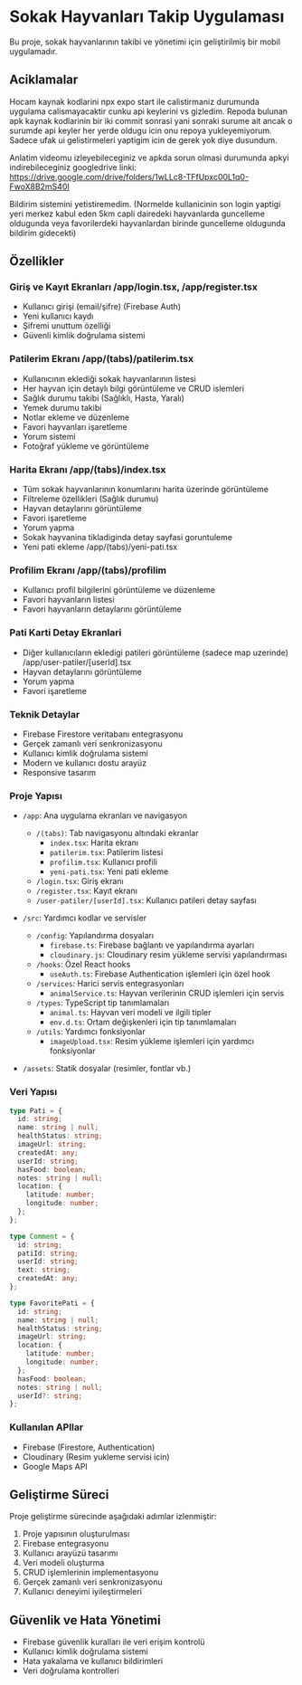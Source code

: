 # Sokak Hayvanları Takip Uygulaması

Bu proje, sokak hayvanlarının takibi ve yönetimi için geliştirilmiş bir mobil uygulamadır.

## Aciklamalar
Hocam kaynak kodlarini npx expo start ile calistirmaniz durumunda uygulama calismayacaktir cunku api keylerini vs gizledim. Repoda bulunan apk kaynak kodlarinin bir iki commit sonrasi yani sonraki surume ait ancak o surumde api keyler her yerde oldugu icin onu repoya yukleyemiyorum. Sadece ufak ui gelistirmeleri yaptigim icin de gerek yok diye dusundum.

Anlatim videomu izleyebileceginiz ve apkda sorun olmasi durumunda apkyi indirebileceginiz googledrive linki: https://drive.google.com/drive/folders/1wLLc8-TFfUpxc00L1q0-FwoX8B2mS40I

Bildirim sistemini yetistiremedim. (Normelde kullanicinin son login yaptigi yeri merkez kabul eden 5km capli dairedeki hayvanlarda guncelleme oldugunda veya favorilerdeki hayvanlardan birinde guncelleme oldugunda bildirim gidecekti)

## Özellikler

### Giriş ve Kayıt Ekranları /app/login.tsx, /app/register.tsx
- Kullanıcı girişi (email/şifre) (Firebase Auth)
- Yeni kullanıcı kaydı
- Şifremi unuttum özelliği
- Güvenli kimlik doğrulama sistemi

### Patilerim Ekranı /app/(tabs)/patilerim.tsx
- Kullanıcının eklediği sokak hayvanlarının listesi
- Her hayvan için detaylı bilgi görüntüleme ve CRUD islemleri
- Sağlık durumu takibi (Sağlıklı, Hasta, Yaralı)
- Yemek durumu takibi
- Notlar ekleme ve düzenleme
- Favori hayvanları işaretleme
- Yorum sistemi
- Fotoğraf yükleme ve görüntüleme

### Harita Ekranı /app/(tabs)/index.tsx
- Tüm sokak hayvanlarının konumlarını harita üzerinde görüntüleme
- Filtreleme özellikleri (Sağlık durumu)
- Hayvan detaylarını görüntüleme
- Favori işaretleme
- Yorum yapma
- Sokak hayvanina tikladiginda detay sayfasi goruntuleme
- Yeni pati ekleme /app/(tabs)/yeni-pati.tsx

### Profilim Ekranı /app/(tabs)/profilim
- Kullanıcı profil bilgilerini görüntüleme ve düzenleme
- Favori hayvanların listesi
- Favori hayvanların detaylarını görüntüleme

### Pati Karti Detay Ekranlari
- Diğer kullanıcıların ekledigi patileri görüntüleme (sadece map uzerinde) /app/user-patiler/[userId].tsx
- Hayvan detaylarını görüntüleme
- Yorum yapma
- Favori işaretleme

### Teknik Detaylar
- Firebase Firestore veritabanı entegrasyonu
- Gerçek zamanlı veri senkronizasyonu
- Kullanıcı kimlik doğrulama sistemi
- Modern ve kullanıcı dostu arayüz
- Responsive tasarım

### Proje Yapısı
- `/app`: Ana uygulama ekranları ve navigasyon
  - `/(tabs)`: Tab navigasyonu altındaki ekranlar
    - `index.tsx`: Harita ekranı
    - `patilerim.tsx`: Patilerim listesi
    - `profilim.tsx`: Kullanıcı profili
    - `yeni-pati.tsx`: Yeni pati ekleme
  - `/login.tsx`: Giriş ekranı
  - `/register.tsx`: Kayıt ekranı
  - `/user-patiler/[userId].tsx`: Kullanıcı patileri detay sayfası

- `/src`: Yardımcı kodlar ve servisler
  - `/config`: Yapılandırma dosyaları
    - `firebase.ts`: Firebase bağlantı ve yapılandırma ayarları
    - `cloudinary.js`: Cloudinary resim yükleme servisi yapılandırması
  - `/hooks`: Özel React hooks
    - `useAuth.ts`: Firebase Authentication işlemleri için özel hook
  - `/services`: Harici servis entegrasyonları
    - `animalService.ts`: Hayvan verilerinin CRUD işlemleri için servis
  - `/types`: TypeScript tip tanımlamaları
    - `animal.ts`: Hayvan veri modeli ve ilgili tipler
    - `env.d.ts`: Ortam değişkenleri için tip tanımlamaları
  - `/utils`: Yardımcı fonksiyonlar
    - `imageUpload.tsx`: Resim yükleme işlemleri için yardımcı fonksiyonlar

- `/assets`: Statik dosyalar (resimler, fontlar vb.)

### Veri Yapısı
```typescript
type Pati = {
  id: string;
  name: string | null;
  healthStatus: string;
  imageUrl: string;
  createdAt: any;
  userId: string;
  hasFood: boolean;
  notes: string | null;
  location: {
    latitude: number;
    longitude: number;
  };
};

type Comment = {
  id: string;
  patiId: string;
  userId: string;
  text: string;
  createdAt: any;
};

type FavoritePati = {
  id: string;
  name: string | null;
  healthStatus: string;
  imageUrl: string;
  location: {
    latitude: number;
    longitude: number;
  };
  hasFood: boolean;
  notes: string | null;
  userId?: string;
};
```

### Kullanılan APIlar
- Firebase (Firestore, Authentication)
- Cloudinary (Resim yukleme servisi icin)
- Google Maps API

## Geliştirme Süreci

Proje geliştirme sürecinde aşağıdaki adımlar izlenmiştir:

1. Proje yapısının oluşturulması
2. Firebase entegrasyonu
3. Kullanıcı arayüzü tasarımı
4. Veri modeli oluşturma
5. CRUD işlemlerinin implementasyonu
6. Gerçek zamanlı veri senkronizasyonu
7. Kullanıcı deneyimi iyileştirmeleri

## Güvenlik ve Hata Yönetimi

- Firebase güvenlik kuralları ile veri erişim kontrolü
- Kullanıcı kimlik doğrulama sistemi
- Hata yakalama ve kullanıcı bildirimleri
- Veri doğrulama kontrolleri

